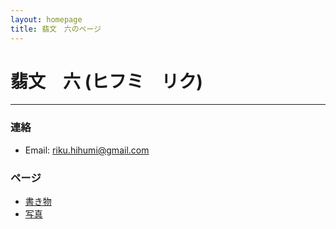 ```yaml
---
layout: homepage
title: 翡文　六のページ
---
```


# 翡文　六 (ヒフミ　リク)
---
### 連絡
- Email: riku.hihumi@gmail.com

### ページ
- [書き物](/writings_list.html)
- [写真](/photos_list.html)










